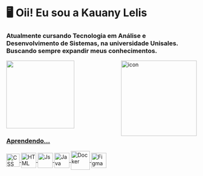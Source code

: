 <h1> 🖥 Oii! Eu sou a Kauany Lelis </h1>
<h3> Atualmente cursando Tecnologia em Análise e Desenvolvimento de Sistemas, na universidade Unisales. Buscando sempre expandir meus conhecimentos. </h3>

<div>
  <a href="https://beacons.ai/KauLelis">
  <img height="180em" src="https://github-readme-stats.vercel.app/api?username=KauLelis&show_icons=true&theme=nord&include_all_commits=true&count_private=true"/>
  <img align="right" alt="icon" heigth="250" width="200" src="https://i.imgur.com/Ajxt9pl.png">
</div>
    
<div>
  <h3> Aprendendo... </h3>

  <img align="center" alt="CSS" height="35" width="35" src="https://i.imgur.com/779tKha.png">  
  
  <img align="center" alt="HTML" height="40" width="40" src="https://i.imgur.com/D3uqfFE.png">
  
  <img align="center" alt="Js" height="40" width="40" src="https://i.imgur.com/dxrspKn.png">
  
  <img align="center" alt="Java" height="40" width="40" src="https://i.imgur.com/ybJQ7yp.png">
  
  <img align="center" alt="Docker" height="50" width="50" src="https://i.imgur.com/bhEFsKP.png">

  <img align="center" alt="Figma" height="40" width="40" src="https://i.imgur.com/SbXBumi.png">
  
</div>
